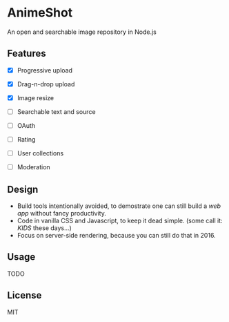 
AnimeShot
=========

An open and searchable image repository in Node.js


## Features

- [x] Progressive upload
- [x] Drag-n-drop upload
- [x] Image resize
- [ ] Searchable text and source
- [ ] OAuth
- [ ] Rating
- [ ] User collections
- [ ] Moderation


## Design

- Build tools intentionally avoided, to demostrate one can still build a *web app* without fancy productivity.
- Code in vanilla CSS and Javascript, to keep it dead simple. (some call it: *KIDS* these days...)
- Focus on server-side rendering, because you can still do that in 2016.


## Usage

TODO


## License

MIT

